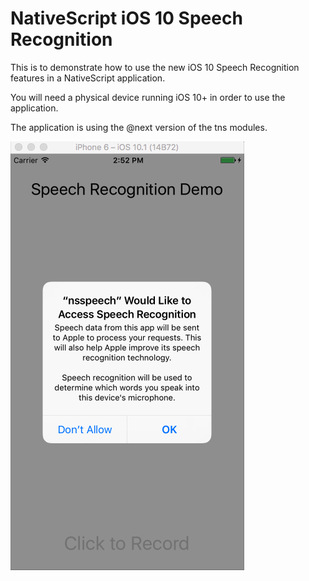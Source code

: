 # NativeScript iOS 10 Speech Recognition

This is to demonstrate how to use the new iOS 10 Speech Recognition features in a
NativeScript application.

You will need a physical device running iOS 10+ in order to use the application.

The application is using the @next version of the tns modules.

![Screenshot](screenshot.png)